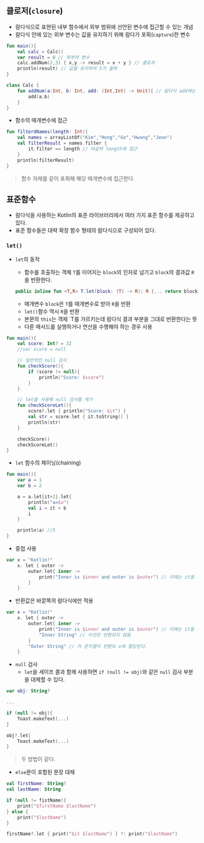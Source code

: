## 클로저(`closure`)

* 람다식으로 표현된 내부 함수에서 외부 범위에 선언된 변수에 접근할 수 있는 개념
* 람다식 안에 있는 외부 변수는 값을 유지하기 위해 람다가 포획(`capture`)한 변수

```kotlin
fun main(){
    val calc = Calc()
    var result = 0 // 외부의 변수
    calc.addNum(2,3) { x,y -> result = x + y } // 클로저
    println(result) // 값을 유지하여 5가 출력
}

class Calc {
    fun addNum(a:Int, b: Int, add: (Int,Int) -> Unit){ // 람다식 add에는 반환값 없음
        add(a,b)
    }
}
```

* 함수의 매개변수에 접근

```kotlin
fun filterdNames(length: Int){
    val names = arrayListOf("Kim","Hong","Go","Hwang","Jeon")
    val filterResult = names.filter {
        it.filter == length // 바같의 length에 접근
    }
    println(filterResult)
}
```

> 함수 자체를 같이 포획해 해당 매개변수에 접근한다.

## 표준함수

* 람다식을 사용하는 Kotlin의 표준 라이브러리에서 여러 가지 표준 함수를 제공하고 있다.
* 표준 함수들은 대략 확장 함수 형태의 람다식으로 구성되어 있다.

### `let()`

* `let`의 동작
    * 함수를 호출하는 객체 `T`를 이어지는 `block`의 인자로 넘기고 `block`의 결과값 `R`을 반환한다.

    ```kotlin
    public inline fun <T,R> T.let(block: (T) -> R): R {... return block(this)}
    ```

    * 매개변수 `block`은 `T`를 매개변수로 받아 `R`을 반환
    * `let()`함수 역시 `R`을 반환
    * 본문의 `this`는 객체 `T를 가르키는데 람다식 결과 부분을 그대로 반환한다는 뜻
    * 다른 메서드를 실행하거나 연산을 수행해야 하는 경우 사용

```kotlin
fun main(){
    val score: Int? = 32
    //var score = null

    // 일반적인 null 검사
    fun checkScore(){
        if (score != null){
            println("Score: $score")
        }
    }

    // let을 사용해 null 검사를 제거
    fun checkScoreLet(){
        score?.let { println("Score: $it") }
        val str = score.let { it.toString() }
        println(str)
    }

    checkScore()
    checkScoreLet()
}
```

* `let` 함수의 체이닝(chaining)

```kotlin
fun main(){
    var a = 1
    var b = 2

    a = a.let{it+2}.let{
        println("a=$a")
        val i = it + b
        i
    }

    println(a) //5
}
```

* 중첩 사용

```kotlin
var x = "Kotlin!"
    x. let { outer ->
        outer.let{ inner ->
            print("Inner is $inner and outer is $outer") // 이때는 it을 사용하지 않고 명시적 이름을 사용한다.
        }
    }
```

* 반환값은 바깥쪽의 람다식에만 적용

```kotlin
var x = "Kotlin!"
    x. let { outer ->
        outer.let{ inner ->
            print("Inner is $inner and outer is $outer") // 이때는 it을 사용하지 않고 명시적 이름을 사용한다.
            "Inner String" // 이것은 반환되지 않음
        }
        "Outer String" // 이 문자열이 반환되 x에 할당된다.
    }
```

* `null` 검사
    * `let`을 세이프 콜과 함께 사용하면 `if (null != obj)`와 같은 `null` 검사 부분을 대체할 수 있다.

```kotlin
var obj: String?

...

if (null != obj){
    Toast.makeText(...)
}
```

```kotlin
obj?.let{
    Toast.makeText(...)
}
```
> 두 방법이 같다.

* `else`문이 포함된 문장 대체

```kotlin
val firstName: String?
val lastName: String

if (null != fistName){
    print("$firstName $lastName")
} else {
    print("$lastName")
}
```

```kotlin
firstName?.let { print("$it $lastName") } ?: print("$lastName")
```